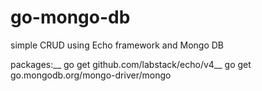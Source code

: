 # go-mongo-db
simple CRUD using Echo framework and Mongo DB

packages:__
go get github.com/labstack/echo/v4__
go get go.mongodb.org/mongo-driver/mongo
